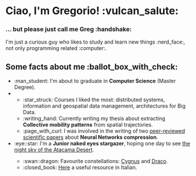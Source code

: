 <h1>Ciao, I'm Gregorio! :vulcan_salute: </h1>
<h3>... but please just call me Greg :handshake:</h3>

<p>I'm just a curious guy who likes to study and learn new things :nerd_face:, not only programming related :computer:.</p>

<h2>Some facts about me :ballot_box_with_check:</h2>
<ul>
    <li>:man_student: I'm about to graduate in <b>Computer Science</b> (Master Degree).<li>
    <ul>
        <li>:star_struck: Courses I liked the most: distributed systems, information and geospatial data management, architectures for Big Data.</li>
        <li>:writing_hand: Currently writing my thesis about extracting <b>Collective mobility patterns</b> from spatial trajectories.</li>
        <li>:page_with_curl: I was involved in the writing of two <a href="https://scholar.google.com/citations?hl=en&user=q7-hjoYAAAAJ">peer-reviewed scientific papers</a> about <b>Neural Networks compression</b>.</li>
    </ul>
    <li>:eye::star: I'm a <b>Junior naked eyes stargazer</b>, hoping one day to see <a href="https://www.youtube.com/watch?v=JGc_2eAy8-g&ab_channel=DanieleGasparri">the night sky of the Atacama Desert</a>.</li>
    <ul> 
        <li>:swan::dragon: Favourite constellations: <a href="https://en.wikipedia.org/wiki/Cygnus_(constellation)">Cygnus</a> and <a href="https://en.wikipedia.org/wiki/Draco_(constellation)">Draco</a>.</li>
        <li>:closed_book: <a href="https://it.m.wikibooks.org/wiki/Osservare_il_cielo">Here</a> a useful resource in Italian.</li>
    </ul>
</ul>

<!---
gregcs/gregcs is a ✨ special ✨ repository because its `README.md` (this file) appears on your GitHub profile.
You can click the Preview link to take a look at your changes.
--->
